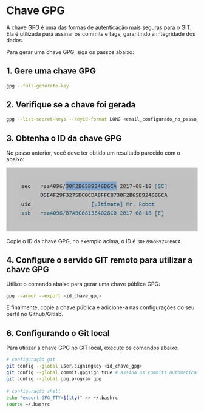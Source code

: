 # Chave GPG

A chave GPG é uma das formas de autenticação mais seguras para o GIT. Ela é utilizada para assinar os commits e tags, garantindo a integridade dos dados.

Para gerar uma chave GPG, siga os passos abaixo:

## 1. Gere uma chave GPG

```bash
gpg --full-generate-key
```

## 2. Verifique se a chave foi gerada

```bash
gpg --list-secret-keys --keyid-format LONG <email_configurado_no_passo_1>
```

## 3. Obtenha o ID da chave GPG

No passo anterior, você deve ter obtido um resultado parecido com o abaixo:

![gpg-exemplate](./img/gpg-ex.png)

Copie o ID da chave GPG, no exemplo acima, o ID é `30F2B65B9246B6CA`.

## 4. Configure o servido GIT remoto para utilizar a chave GPG

Utilize o comando abaixo para gerar uma chave pública GPG:

```bash
gpg --armor --export <id_chave_gpg>
```

E finalmente, copie a chave pública e adicione-a nas configurações do seu perfil no Github/Gitlab.

## 6. Configurando o Git local

Para utilizar a chave GPG no GIT local, execute os comandos abaixo:

```bash
# configuração git
git config --global user.signingkey <id_chave_gpg>
git config --global commit.gpgsign true # assina os commits automaticamente. caso queria fazer manualmente, utilize o comando git commit -S -m "mensagem"
git config --global gpg.program gpg

# configuração shell
echo "export GPG_TTY=$(tty)" >> ~/.bashrc
source ~/.bashrc
```